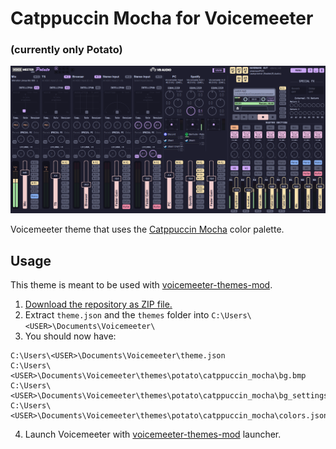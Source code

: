 # Catppuccin Mocha for Voicemeeter
### (currently only Potato)
![UI](potato.png)

Voicemeeter theme that uses the [Catppuccin Mocha](https://github.com/catppuccin/catppuccin) color palette.

## Usage

This theme is meant to be used with [voicemeeter-themes-mod](https://github.com/emkaix/voicemeeter-themes-mod).

1. [Download the repository as ZIP file.](https://github.com/emkaix/voicemeeter-theme-catppuccin-mocha/archive/refs/heads/main.zip)
2. Extract `theme.json` and the `themes` folder into `C:\Users\<USER>\Documents\Voicemeeter\`
3. You should now have:

```
C:\Users\<USER>\Documents\Voicemeeter\theme.json
C:\Users\<USER>\Documents\Voicemeeter\themes\potato\catppuccin_mocha\bg.bmp
C:\Users\<USER>\Documents\Voicemeeter\themes\potato\catppuccin_mocha\bg_settings.bmp
C:\Users\<USER>\Documents\Voicemeeter\themes\potato\catppuccin_mocha\colors.json
```
4. Launch Voicemeeter with [voicemeeter-themes-mod](https://github.com/emkaix/voicemeeter-themes-mod) launcher.

